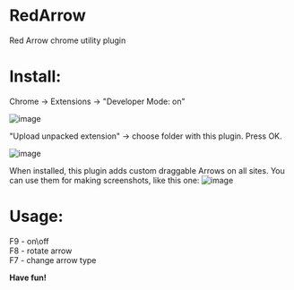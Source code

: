 # RedArrow
Red Arrow chrome utility plugin

# Install:
Chrome -> Extensions -> "Developer Mode: on"

![image](https://user-images.githubusercontent.com/12745995/139560473-7a8ce50d-4a16-4e69-8e76-721ca10c7792.png)

"Upload unpacked extension" -> choose folder with this plugin. Press OK.

![image](https://user-images.githubusercontent.com/12745995/139560543-d136493f-2805-416d-b9fa-295530c722b9.png)

When installed, this plugin adds custom draggable Arrows on all sites. You can use them for making screenshots, like this one:
![image](https://user-images.githubusercontent.com/12745995/139560822-83b34f37-0e9d-4ac4-ae68-ef240a69231d.png)

# Usage:
F9 - on\off<br>
F8 - rotate arrow<br>
F7 - change arrow type<br>

<b>Have fun!</b>
